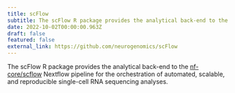 ```yaml
---
title: scFlow
subtitle: The scFlow R package provides the analytical back-end to the <a href="https://nf-co.re/scflow">nf-core/scflow</a> Nextflow pipeline for the orchestration of automated, scalable, and reproducible single-cell RNA sequencing analyses.
date: 2022-10-02T00:00:00.963Z
draft: false
featured: false
external_link: https://github.com/neurogenomics/scFlow
---
```

The scFlow R package provides the analytical back-end to the <a href="https://nf-co.re/scflow">nf-core/scflow</a> Nextflow pipeline for the orchestration of automated, scalable, and reproducible single-cell RNA sequencing analyses.




